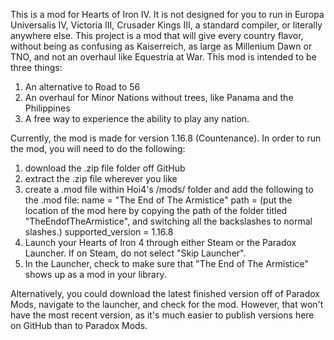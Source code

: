 This is a mod for Hearts of Iron IV. It is not designed for you to run in Europa Universalis IV, Victoria III, Crusader Kings III, a standard compiler, or literally anywhere else. 
This project is a mod that will give every country flavor, without being as confusing as Kaiserreich, as large as Millenium Dawn or TNO, and not an overhaul like Equestria at War.
This mod is intended to be three things:
1. An alternative to Road to 56
2. An overhaul for Minor Nations without trees, like Panama and the Philippines
3. A free way to experience the ability to play any nation.

Currently, the mod is made for version 1.16.8 (Countenance).
In order to run the mod, you will need to do the following:
1. download the .zip file folder off GitHub
2. extract the .zip file wherever you like
3. create a .mod file within Hoi4's /mods/ folder and add the following to the .mod file:
       name = "The End of The Armistice"
       path = (put the location of the mod here by copying the path of the folder titled "TheEndofTheArmistice", and switching all the backslashes to normal slashes.)
       supported_version = 1.16.8
4. Launch your Hearts of Iron 4 through either Steam or the Paradox Launcher. If on Steam, do not select "Skip Launcher".
5. In the Launcher, check to make sure that "The End of The Armistice" shows up as a mod in your library.

Alternatively, you could download the latest finished version off of Paradox Mods, navigate to the launcher, and check for the mod. However, that won't have the most recent version, as it's much easier to publish versions here on GitHub than to Paradox Mods.
